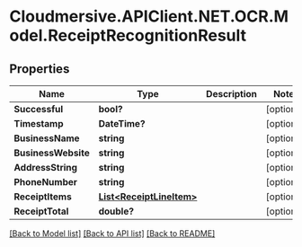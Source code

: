 # Cloudmersive.APIClient.NET.OCR.Model.ReceiptRecognitionResult
## Properties

Name | Type | Description | Notes
------------ | ------------- | ------------- | -------------
**Successful** | **bool?** |  | [optional] 
**Timestamp** | **DateTime?** |  | [optional] 
**BusinessName** | **string** |  | [optional] 
**BusinessWebsite** | **string** |  | [optional] 
**AddressString** | **string** |  | [optional] 
**PhoneNumber** | **string** |  | [optional] 
**ReceiptItems** | [**List&lt;ReceiptLineItem&gt;**](ReceiptLineItem.md) |  | [optional] 
**ReceiptTotal** | **double?** |  | [optional] 

[[Back to Model list]](../README.md#documentation-for-models) [[Back to API list]](../README.md#documentation-for-api-endpoints) [[Back to README]](../README.md)

